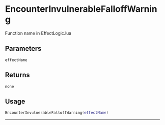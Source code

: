 # EncounterInvulnerableFalloffWarning
Function name in EffectLogic.lua
## Parameters
`effectName`
## Returns
`none`
## Usage
```lua
EncounterInvulnerableFalloffWarning(effectName)
```
---

